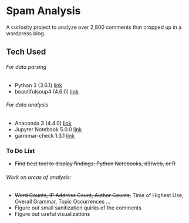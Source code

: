# Spam Analysis

A curiosity project to analyze over 2,800 comments that cropped up in a wordpress blog. 

## Tech Used
###### For data parsing
* Python 3 (3.6.1) [link](https://www.python.org/downloads/release/python-361/)
* beautifulsoup4 (4.6.0) [link](https://www.crummy.com/software/BeautifulSoup/bs4/download/4.6/)
###### For data analysis
* Anaconda 3 (4.4.0) [link](https://www.continuum.io/downloads)
* Jupyter Notebook 5.0.0 [link](http://jupyter.org/install.html)
* garmmar-check 1.3.1 [link](https://pypi.python.org/pypi/grammar-check/1.3.1)

### To Do List
* ~~Find best tool to display findings: Python Notebooks, d3/web, or R~~
###### Work on areas of analysis: 
* ~~Word Counts, IP Address Count, Author Counts,~~ Time of Highest Use, Overall Grammar, Topic Occurrences ...
* Figure out small sanitization quirks of the comments
* Figure out useful visualizations